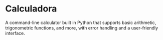 # Calculadora
A command-line calculator built in Python that supports basic arithmetic, trigonometric functions, and more, with error handling and a user-friendly interface.
